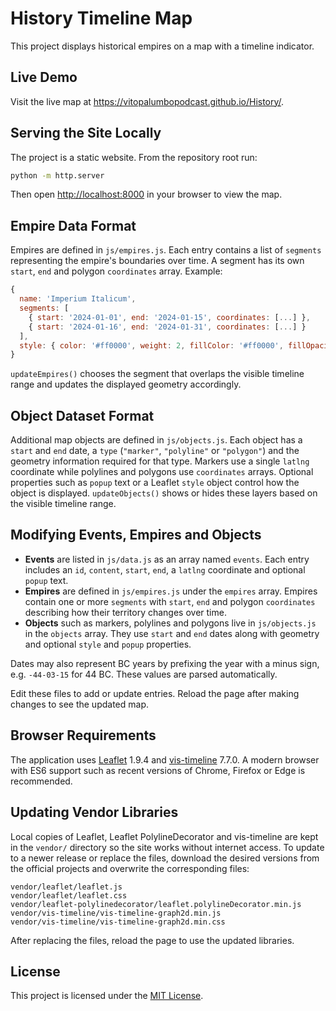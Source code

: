 # History Timeline Map

This project displays historical empires on a map with a timeline indicator.

## Live Demo

Visit the live map at <https://vitopalumbopodcast.github.io/History/>.

## Serving the Site Locally

The project is a static website. From the repository root run:

```bash
python -m http.server
```

Then open <http://localhost:8000> in your browser to view the map.

## Empire Data Format

Empires are defined in `js/empires.js`. Each entry contains a list of
`segments` representing the empire's boundaries over time. A segment has its own
`start`, `end` and polygon `coordinates` array. Example:

```javascript
{
  name: 'Imperium Italicum',
  segments: [
    { start: '2024-01-01', end: '2024-01-15', coordinates: [...] },
    { start: '2024-01-16', end: '2024-01-31', coordinates: [...] }
  ],
  style: { color: '#ff0000', weight: 2, fillColor: '#ff0000', fillOpacity: 0.3 }
}
```

`updateEmpires()` chooses the segment that overlaps the visible timeline range
and updates the displayed geometry accordingly.

## Object Dataset Format

Additional map objects are defined in `js/objects.js`. Each object has a
`start` and `end` date, a `type` (`"marker"`, `"polyline"` or `"polygon"`) and the
geometry information required for that type. Markers use a single `latlng`
coordinate while polylines and polygons use `coordinates` arrays. Optional
properties such as `popup` text or a Leaflet `style` object control how the
object is displayed. `updateObjects()` shows or hides these layers based on the
visible timeline range.

## Modifying Events, Empires and Objects

* **Events** are listed in `js/data.js` as an array named `events`. Each entry
  includes an `id`, `content`, `start`, `end`, a `latlng` coordinate and optional
  `popup` text.
* **Empires** are defined in `js/empires.js` under the `empires` array. Empires
  contain one or more `segments` with `start`, `end` and polygon `coordinates`
  describing how their territory changes over time.
* **Objects** such as markers, polylines and polygons live in `js/objects.js` in
  the `objects` array. They use `start` and `end` dates along with geometry and
  optional `style` and `popup` properties.

Dates may also represent BC years by prefixing the year with a minus sign,
e.g. `-44-03-15` for 44&nbsp;BC. These values are parsed automatically.

Edit these files to add or update entries. Reload the page after making changes
to see the updated map.

## Browser Requirements

The application uses [Leaflet](https://leafletjs.com/) 1.9.4 and
[vis-timeline](https://visjs.github.io/vis-timeline/) 7.7.0. A modern
browser with ES6 support such as recent versions of Chrome, Firefox or Edge is
recommended.

## Updating Vendor Libraries

Local copies of Leaflet, Leaflet PolylineDecorator and vis-timeline are kept in
the `vendor/` directory so the site works without internet access. To update to
a newer release or replace the files, download the desired versions from the
official projects and overwrite the corresponding files:

```
vendor/leaflet/leaflet.js
vendor/leaflet/leaflet.css
vendor/leaflet-polylinedecorator/leaflet.polylineDecorator.min.js
vendor/vis-timeline/vis-timeline-graph2d.min.js
vendor/vis-timeline/vis-timeline-graph2d.min.css
```

After replacing the files, reload the page to use the updated libraries.

## License

This project is licensed under the [MIT License](LICENSE).

